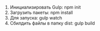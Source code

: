 1. Инициализировать Gulp: npm init
2. Загрузить пакеты: npm install
3. Для запуска: gulp watch
4. Сбилдить файлы в папку dist: gulp build
